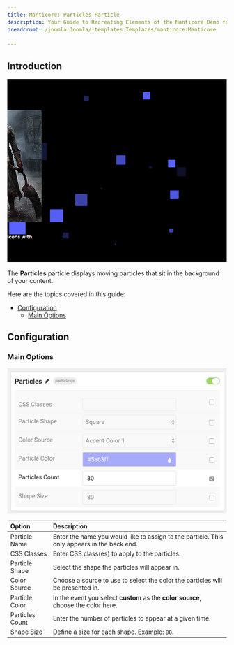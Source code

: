 ```yaml
---
title: Manticore: Particles Particle
description: Your Guide to Recreating Elements of the Manticore Demo for Joomla
breadcrumb: /joomla:Joomla/!templates:Templates/manticore:Manticore

---
```


## Introduction

![](assets/particle_particles1.png)

The **Particles** particle displays moving particles that sit in the background of your content.

Here are the topics covered in this guide:

* [Configuration](#configuration)
    - [Main Options](#main-options)

## Configuration

### Main Options

![](assets/particle_particles2.png)

| Option          | Description                                                                                 |
|:--------------- |:------------------------------------------------------------------------------------------- |
| Particle Name   | Enter the name you would like to assign to the particle. This only appears in the back end. |
| CSS Classes     | Enter CSS class(es) to apply to the particles.                                              |
| Particle Shape  | Select the shape the particles will appear in.                                              |
| Color Source    | Choose a source to use to select the color the particles will be presented in.              |
| Particle Color  | In the event you select **custom** as the **color source**, choose the color here.          |
| Particles Count | Enter the number of particles to appear at a given time.                                    |
| Shape Size      | Define a size for each shape. Example: `80`.                                                |
